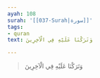 ```yaml
---
ayah: 108
surah: '[[037-Surah|سورة]]'
tags:
- quran
text: وَتَرَكْنَا عَلَيْهِ فِي الْآخِرِينَ

---
```

> وَتَرَكْنَا عَلَيْهِ فِي الْآخِرِينَ
